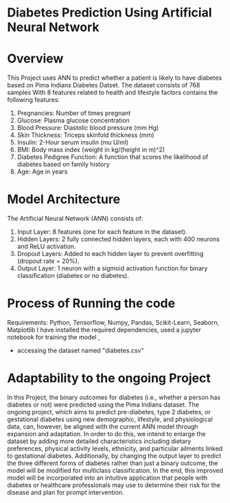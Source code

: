 # Diabetes Prediction Using Artificial Neural Network

# Overview
This Project uses ANN to predict whether a patient is likely to have diabetes based on Pima Indians Diabetes Datset.
The dataset consists of 768 samples With 8 features related to 
health and lifestyle factors contains the following features:
1. Pregnancies: Number of times pregnant
2. Glucose: Plasma glucose concentration
3. Blood Pressure: Diastolic blood pressure (mm Hg)
4. Skin Thickness: Triceps skinfold thickness (mm)
5. Insulin: 2-Hour serum insulin (mu U/ml)
6. BMI: Body mass index (weight in kg/(height in m)^2)
7. Diabetes Pedigree Function: A function that scores the likelihood of diabetes based on family history
8. Age: Age in years

# Model Architecture
The Artificial Neural Network (ANN) consists of:
1. Input Layer: 8 features (one for each feature in the dataset).
2. Hidden Layers: 2 fully connected hidden layers, each with 400 neurons and ReLU activation.
3. Dropout Layers: Added to each hidden layer to prevent overfitting (dropout rate = 20%).
4. Output Layer: 1 neuron with a sigmoid activation function for binary classification (diabetes or no diabetes).

# Process of Running the code
Requirements: Python, Tensorflow, Numpy, Pandas, Scikit-Learn, Seaborn, Matplotlib
I have installed the required dependencies, used a jupyter notebook for training the model , 
+ accessing the dataset named "diabetes.csv"

# Adaptability to the ongoing Project
In this Project, the binary outcomes for diabetes (i.e., whether a person has diabetes or not) were predicted using the Pima Indians dataset. 
The ongoing project, which aims to predict pre-diabetes, type 2 diabetes, or gestational diabetes using new demographic, lifestyle, and physiological data, can, however, be aligned with the current ANN model through expansion and adaptation. 
In order to do this, we intend to enlarge the dataset by adding more detailed characteristics including dietary preferences, physical activity levels, ethnicity, and particular ailments linked to gestational diabetes. 
Additionally, by changing the output layer to predict the three different forms of diabetes rather than just a binary outcome, the model will be modified for multiclass classification. 
In the end, this improved model will be incorporated into an intuitive application that people with diabetes or healthcare professionals may use to determine their risk for the disease and plan for prompt intervention.
